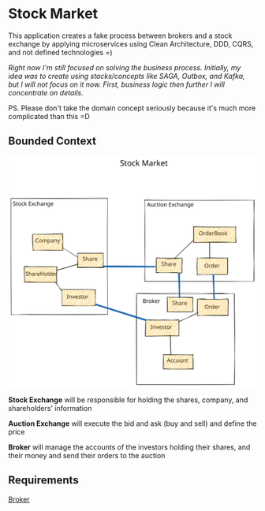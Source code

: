 # Stock Market
This application creates a fake process between brokers and a stock exchange by applying microservices using Clean Architecture, DDD, CQRS, and not defined technologies =) 

*Right now I'm still focused on solving the business process. Initially, my idea was to create using stacks/concepts like SAGA, Outbox, and Kafka, but I will not focus on it now. First, business logic then further I will concentrate on details.*

PS. Please don't take the domain concept seriously because it's much more complicated than this =D

## Bounded Context

![Context Diagram](documentation/boundaries.excalidraw.svg)

**Stock Exchange** will be responsible for holding the shares, company, and shareholders' information

**Auction Exchange** will execute the bid and ask (buy and sell) and define the price

**Broker** will manage the accounts of the investors holding their shares, and their money and send their orders to the auction

## Requirements
[Broker](broker)
